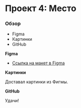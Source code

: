 # Проект 4: Место

### Обзор

* Figma
* Картинки
* GitHub

**Figma**

* [Ссылка на макет в Figma](https://www.figma.com/file/StZjf8HnoeLdiXS7dYrLAh/JavaScript.-Sprint-4)

**Картинки**

Доставал картинки из Фигмы.

**GitHub**





Удачи!
